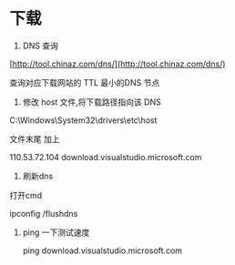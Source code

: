# 下载

1. DNS 查询

[http://tool.chinaz.com/dns/](http://tool.chinaz.com/dns/)

查询对应下载网站的 TTL 最小的DNS 节点

1. 修改 host 文件,将下载路径指向该 DNS

C:\Windows\System32\drivers\etc\host

文件末尾 加上

110.53.72.104 download.visualstudio.microsoft.com

1. 刷新dns 

打开cmd

ipconfig /flushdns

1. ping 一下测试速度

   ping download.visualstudio.microsoft.com

